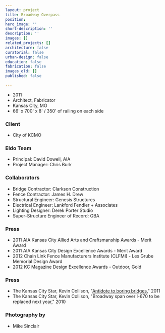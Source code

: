 ```yaml
---
layout: project
title: Broadway Overpass
position: 
hero_image: ''
short-description: ''
description: ''
images: []
related_projects: []
architecture: false
curatorial: false
urban-design: false
education: false
fabrication: false
images_old: []
published: false

---
```

* 2011
* Architect, Fabricator
* Kansas City, MO
* 66' x 700' x 8' / 350' of railing on each side

### Client

* City of KCMO

### Eldo Team

* Principal: David Dowell, AIA
* Project Manager: Chris Burk

### Collaborators

* Bridge Contractor: Clarkson Construction
* Fence Contractor: James H. Drew
* Structural Engineer: Genesis Structures
* Electrical Engineer: Lankford Fendler + Associates
* Lighting Designer: Derek Porter Studio
* Super-Structure Engineer of Record: GBA

### Press

* 2011 AIA Kansas City Allied Arts and Craftsmanship Awards - Merit Award
* 2011 AIA Kansas City Design Excellence Awards - Merit Award
* 2012 Chain Link Fence Manufacturers Institute (CLFMI)  - Les Grube Memorial Design Award
* 2012 KC Magazine Design Excellence Awards - Outdoor, Gold

### Press

* The Kansas City Star, Kevin Collison, "[Antidote to boring bridges](https://www.kansascity.com/entertainment/arts-culture/article298688/Antidote-to-boring-bridges.html )," 2011
* The Kansas City Star, Kevin Collison, "Broadway span over I-670 to be replaced next year," 2010

### Photography by

* Mike Sinclair